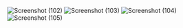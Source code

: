 ![Screenshot (102)](https://user-images.githubusercontent.com/106603079/171338570-443af164-14b2-4270-b003-5adbe813c95c.png)
![Screenshot (103)](https://user-images.githubusercontent.com/106603079/171338598-52a9cb58-80cc-4a34-a147-10ecf0179bf9.png)
![Screenshot (104)](https://user-images.githubusercontent.com/106603079/171338609-6f2f2af2-fa2a-47d5-9c41-4b69a92a3f29.png)
![Screenshot (105)](https://user-images.githubusercontent.com/106603079/171338618-227b3c50-6a37-40e6-a5b6-509734e81af4.png)
